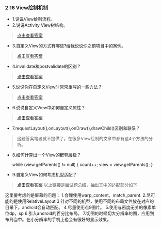 ### 2.16 View绘制机制

- 1.说说View绘制流程。
- 2.说说Activity View树结构。

> [点击查看答案](https://blog.csdn.net/ClAndEllen/article/details/79365250)

- 3.自定义View的方式有哪些?给我说说你之前项目中的案例。

> [点击查看答案](https://www.cnblogs.com/wangjianglin-2015/p/4243954.html)

- 4.invalidate和postvalidate的区别？

> [点击查看答案](https://www.cnblogs.com/rayray/p/3437048.html)

- 5.说说你在自定义View时常常重写的一些方法？

> [点击查看答案](https://blog.csdn.net/forever_love007/article/details/80735777)

- 6.说说自定义View中如何自定义属性？

> [点击查看答案](https://blog.csdn.net/ClAndEllen/article/details/79412399)

- 7.requestLayout(),onLayout(),onDraw(),drawChild()区别和联系？

> 这题答案笔者就不提供了。在很多View绘制的文章中都有这4个方法的分析。

- 8.如何计算出一个View的嵌套层级？

    while (view.getParents() != null) {
        count++;
        view = view.getParents();
    }

- 9.自定义View如何考虑机型适配？

> [点击查看答案](https://www.jianshu.com/p/1eaab1e43681)
以上链接是面试题总结，抽出其中的适配部分如下

这里要考虑的是屏幕的问题：
1.合理使用warp_content，match_parent.
2.尽可能的是使用RelativeLayout
3.针对不同的机型，使用不同的布局文件放在对应的目录下，android会自动匹配。
4.尽量使用点9图片。
5.使用与密度无关的像素单位dp，sp
6.引入android的百分比布局。
7.切图的时候切大分辨率的图，应用到布局当中。在小分辨率的手机上也会有很好的显示效果。